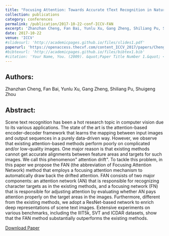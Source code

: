```yaml
---
title: "Focusing Attention: Towards Accurate tText Recognition in Natural Images"
collection: publications
category: conferences
permalink: /publication/2017-10-22-conf-ICCV-FAN
excerpt: 'Zhanzhan Cheng, Fan Bai, Yunlu Xu, Gang Zheng, Shiliang Pu, Shuigeng Zhou'
date: 2017-10-22
venue: 'ICCV'
#slidesurl: 'http://academicpages.github.io/files/slides1.pdf'
paperurl: 'https://openaccess.thecvf.com/content_ICCV_2017/papers/Cheng_Focusing_Attention_Towards_ICCV_2017_paper.pdf'
#bibtexurl: 'http://academicpages.github.io/files/bibtex1.bib'
#citation: 'Your Name, You. (2009). &quot;Paper Title Number 1.&quot; <i>Journal 1</i>. 1(1).'
---
```

Authors:
------
Zhanzhan Cheng, Fan Bai, Yunlu Xu, Gang Zheng, Shiliang Pu, Shuigeng Zhou

Abstract:
------
Scene text recognition has been a hot research topic in computer vision due to its various applications. The state of the art is the attention-based encoder-decoder framework that learns the mapping between input images and output sequences in a purely data-driven way. However, we observe that existing attention-based methods perform poorly on complicated and/or low-quality images. One major reason is that existing methods cannot get accurate alignments between feature areas and targets for such images. We call this phenomenon" attention drift". To tackle this problem, in this paper we propose the FAN (the abbreviation of Focusing Attention Network) method that employs a focusing attention mechanism to automatically draw back the drifted attention. FAN consists of two major components: an attention network (AN) that is responsible for recognizing character targets as in the existing methods, and a focusing network (FN) that is responsible for adjusting attention by evaluating whether AN pays attention properly on the target areas in the images. Furthermore, different from the existing methods, we adopt a ResNet-based network to enrich deep representations of scene text images. Extensive experiments on various benchmarks, including the IIIT5k, SVT and ICDAR datasets, show that the FAN method substantially outperforms the existing methods.

[Download Paper](https://openaccess.thecvf.com/content_ICCV_2017/papers/Cheng_Focusing_Attention_Towards_ICCV_2017_paper.pdf)